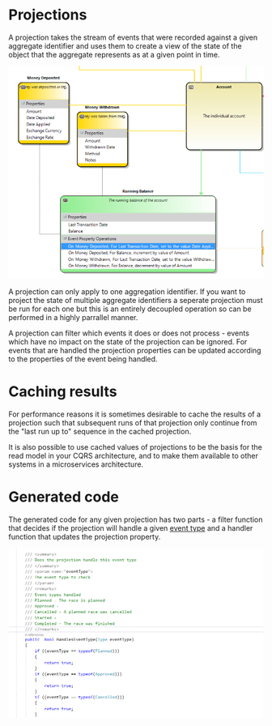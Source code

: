 # Projections

A projection takes the stream of events that were recorded against a given aggregate identifier and uses them to create a view of the 
state of the object that the aggregate represents as at a given point in time.

![Running balance projection example](images/running_balance_projection.PNG)

A projection can only apply to one aggregation identifier.  If you want to project the state of multiple aggregate identifiers a 
seperate projection must be run for each one but this is an entirely decoupled operation so can be performed in a highly parrallel 
manner.

A projection can filter which events it does or does not process - events which have no impact on the state of the projection can be 
ignored.  For events that are handled the projection properties can be updated according to the properties of the event being handled.

# Caching results

For performance reasons it is sometimes desirable to cache the results of a projection such that subsequent runs of that projection only
continue from the "last run up to" sequence in the cached projection.  

It is also possible to use cached values of projections to be the basis for the read model in your CQRS architecture, and to make them 
available to other systems in a microservices architecture.

# Generated code

The generated code for any given projection has two parts - a filter function that decides if the projection will handle a 
given [event type](event.md) and a handler function that updates the projection property.

![Projection code](images/codegen_projections_typed_HandlesEventType.png)
